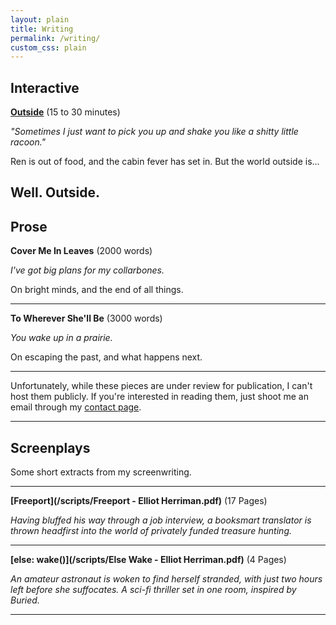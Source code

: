 ```yaml
---
layout: plain
title: Writing
permalink: /writing/
custom_css: plain
---
```


**Interactive**
---

**[Outside](https://elliotherriman.itch.io/outside)** (15 to 30 minutes)

*"Sometimes I just want to pick you up and shake you like a shitty little racoon."*

Ren is out of food, and the cabin fever has set in. But the world outside is... 

Well. Outside.
---

**Prose**
---

**Cover Me In Leaves** (2000 words)

*I've got big plans for my collarbones.*

On bright minds, and the end of all things.

---


**To Wherever She'll Be** (3000 words)

*You wake up in a prairie.*

On escaping the past, and what happens next.

---

Unfortunately, while these pieces are under review for publication, I can't host them publicly. If you're interested in reading them, just shoot me an email through my [contact page](https://www.elliotherriman.com/contact/). 

---

**Screenplays**
---

Some short extracts from my screenwriting.

---

**[Freeport](/scripts/Freeport - Elliot Herriman.pdf)**
(17 Pages)

*Having bluffed his way through a job interview, a booksmart translator is thrown headfirst into the world of privately funded treasure hunting.*

---

**[else: wake()](/scripts/Else Wake - Elliot Herriman.pdf)**
(4 Pages)

*An amateur astronaut is woken to find herself stranded, with just two hours left before she suffocates. A sci-fi thriller set in one room, inspired by Buried.*

---
